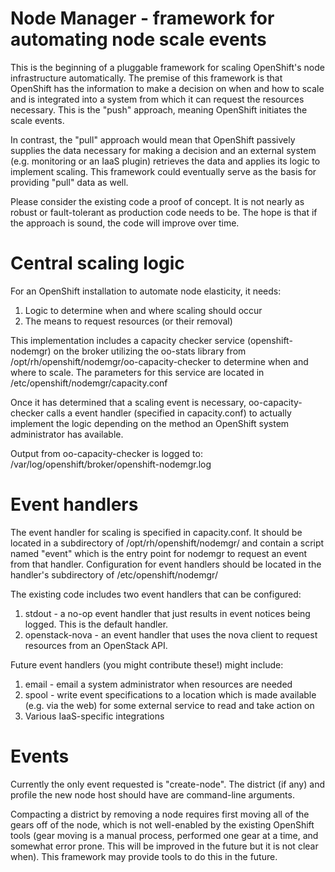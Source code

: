 Node Manager - framework for automating node scale events
=========================================================

This is the beginning of a pluggable framework for scaling OpenShift's
node infrastructure automatically. The premise of this framework is that
OpenShift has the information to make a decision on when and how to scale
and is integrated into a system from which it can request the resources
necessary. This is the "push" approach, meaning OpenShift initiates the
scale events.

In contrast, the "pull" approach would mean that OpenShift passively
supplies the data necessary for making a decision and an external system
(e.g. monitoring or an IaaS plugin) retrieves the data and applies its
logic to implement scaling. This framework could eventually serve as
the basis for providing "pull" data as well.

Please consider the existing code a proof of concept.  It is not nearly
as robust or fault-tolerant as production code needs to be.  The hope
is that if the approach is sound, the code will improve over time.

Central scaling logic
=====================

For an OpenShift installation to automate node elasticity, it needs:

1. Logic to determine when and where scaling should occur
2. The means to request resources (or their removal)

This implementation includes a capacity checker service
(openshift-nodemgr) on the broker utilizing the oo-stats library from
/opt/rh/openshift/nodemgr/oo-capacity-checker to determine when and
where to scale. The parameters for this service are located in
/etc/openshift/nodemgr/capacity.conf

Once it has determined that a scaling event is necessary,
oo-capacity-checker calls a event handler (specified in capacity.conf)
to actually implement the logic depending on the method an OpenShift
system administrator has available.

Output from oo-capacity-checker is logged to:
/var/log/openshift/broker/openshift-nodemgr.log

Event handlers
==============

The event handler for scaling is specified in capacity.conf. It should
be located in a subdirectory of /opt/rh/openshift/nodemgr/ and contain
a script named "event" which is the entry point for nodemgr to request
an event from that handler. Configuration for event handlers should be
located in the handler's subdirectory of /etc/openshift/nodemgr/

The existing code includes two event handlers that can be configured:

1. stdout - a no-op event handler that just results in event notices
   being logged. This is the default handler.
2. openstack-nova - an event handler that uses the nova client to
   request resources from an OpenStack API.

Future event handlers (you might contribute these!) might include:

1. email - email a system administrator when resources are needed
2. spool - write event specifications to a location which is made
   available (e.g. via the web) for some external service to read and
   take action on
3. Various IaaS-specific integrations

Events
======

Currently the only event requested is "create-node". The district (if any)
and profile the new node host should have are command-line arguments.

Compacting a district by removing a node requires first moving all of
the gears off of the node, which is not well-enabled by the existing
OpenShift tools (gear moving is a manual process, performed one gear at
a time, and somewhat error prone. This will be improved in the future
but it is not clear when). This framework may provide tools to do this
in the future.

